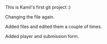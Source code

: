 This is Kamil's first git project :) <br>

Changing the file again. <br>

Added files and edited them a couple of times. <br>

Added player and submission form. <br>
